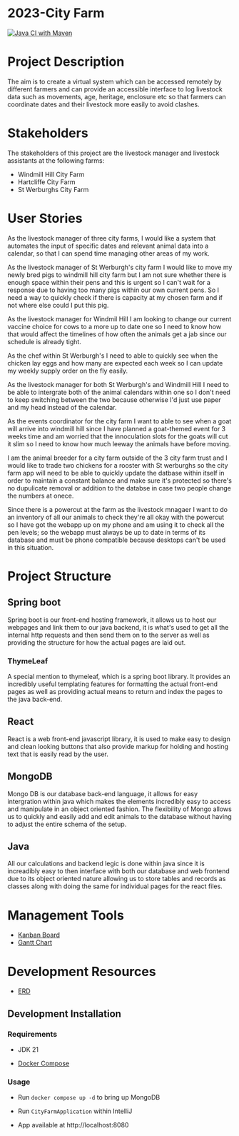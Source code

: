 # 2023-City Farm
[![Java CI with Maven](https://github.com/spe-uob/2023-CityFarm/actions/workflows/maven.yml/badge.svg?branch=dev)](https://github.com/spe-uob/2023-CityFarm/actions/workflows/maven.yml)

# Project Description

The aim is to create a virtual system which can be accessed remotely by different farmers and can provide an accessible interface to log livestock data such as movements, age, heritage, enclosure etc so that farmers can coordinate dates and their livestock more easily to avoid clashes.

# Stakeholders

The stakeholders of this project are the livestock manager and livestock assistants at the following farms:

* Windmill Hill City Farm
* Hartcliffe City Farm
* St Werburghs City Farm

# User Stories

As the livestock manager of three city farms, I would like a system that automates the input of specific dates and relevant animal data into a calendar, so that I can spend time managing other areas of my work.

As the livestock manager of St Werburgh's city farm I would like to move my newly bred pigs to windmill hill city farm but I am not sure whether there is enough space within their pens and this is urgent so I can't wait for a response due to having too many pigs within our own current pens. So I need a way to quickly check if there is capacity at my chosen farm and if not where else could I put this pig.

As the livestock manager for Windmil Hill I am looking to change our current vaccine choice for cows to a more up to date one so I need to know how that would affect the timelines of how often the animals get a jab since our schedule is already tight.

As the chef within St Werburgh's I need to able to quickly see when the chicken lay eggs and how many are expected each week so I can update my weekly supply order on the fly easily.

As the livestock manager for both St Werburgh's and Windmill Hill I need to be able to intergrate both of the animal calendars within one so I don't need to keep switching between the two because otherwise I'd just use paper and my head instead of the calendar.

As the events coordinator for the city farm I want to able to see when a goat will arrive into windmill hill since I have planned a goat-themed event for 3 weeks time and am worried that the innoculation slots for the goats will cut it slim so I need to know how much leeway the animals have before moving.

I am the animal breeder for a city farm outside of the 3 city farm trust and I would like to trade two chickens for a rooster with St werburghs so the city farm app will need to be able to quickly update the datbase within itself in order to maintain a constant balance and make sure it's protected so there's no dupulicate removal or addition to the databse in case two people change the numbers at onece. 

Since there is a powercut at the farm as the livestock mnagaer I want to do an inventory of all our animals to check they're all okay with the powercut so I have got the webapp up on my phone and am using it to check all the pen levels; so the webapp must always be up to date in terms of its database and must be phone compatible because desktops can't be used in this situation.

# Project Structure 
## Spring boot
Spring boot is our front-end hosting framework, it allows us to host our webpages and link them to our java backend, it is what's used to get all the internal http requests and then send them on to the server as well as providing the structure for how the actual pages are laid out.
### ThymeLeaf
A special mention to thymeleaf, which is a spring boot library. It provides an incredibly useful templating features for formatting the actual front-end pages as well as providing actual means to return and index the pages to the java back-end.
## React 
React is a web front-end javascript library, it is used to make easy to design and clean looking buttons that also provide markup for holding and hosting text that is easily read by the user.
## MongoDB
Mongo DB is our database back-end language, it allows for easy intergration within java which makes the elements incredibly easy to access and manipulate in an object oriented fashion. The flexibility of Mongo allows us to quickly and easily add and edit animals to the database without having to adjust the entire schema of the setup.
## Java
All our calculations and backend legic is done within java since it is increadibly easy to then interface with both our database and web frontend due to its object oriented nature allowing us to store tables and records as classes along with doing the same for individual pages for the react files.


# Management Tools

* [Kanban Board](https://github.com/orgs/spe-uob/projects/113)
* [Gantt Chart](https://github.com/spe-uob/2023-CityFarm/raw/dev/Gantt%20Chart.xlsx)

# Development Resources

* [ERD](https://tinyurl.com/erddraft)

## Development Installation

### Requirements

- JDK 21

- [Docker Compose](https://docs.docker.com/compose/install/)

### Usage

- Run `docker compose up -d` to bring up MongoDB

- Run `CityFarmApplication` within IntelliJ

- App available at http://localhost:8080
